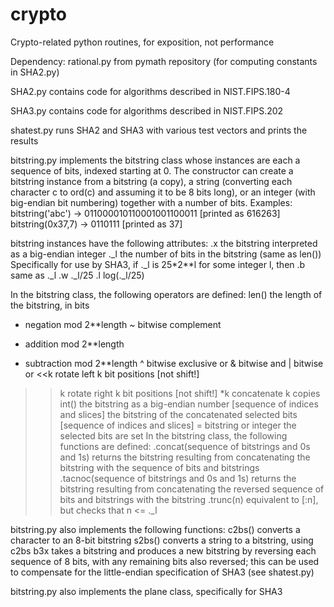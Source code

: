 # crypto
Crypto-related python routines, for exposition, not performance

Dependency: rational.py from pymath repository (for computing constants in SHA2.py)

SHA2.py contains code for algorithms described in NIST.FIPS.180-4

SHA3.py contains code for algorithms described in NIST.FIPS.202

shatest.py runs SHA2 and SHA3 with various test vectors and prints the results

bitstring.py implements the bitstring class whose instances are each a sequence of bits,
indexed starting at 0.
The constructor can create a bitstring instance from a bitstring (a copy),
a string (converting each character c to ord(c) and assuming it to be 8 bits long),
or an integer (with big-endian bit numbering) together with a number of bits.
Examples:
bitstring('abc') -> 011000010110001001100011 [printed as 616263]
bitstring(0x37,7) -> 0110111 [printed as 37]

bitstring instances have the following attributes:
 .x the bitstring interpreted as a big-endian integer
 ._l the number of bits in the bitstring (same as len())
 Specifically for use by SHA3, if ._l is 25*2**l for some integer l, then
  .b same as ._l
  .w ._l/25
  .l log(._l/25)
  
In the bitstring class, the following operators are defined:
 len() the length of the bitstring, in bits
 - negation mod 2**length
 ~ bitwise complement
 + addition mod 2**length
 - subtraction mod 2**length
 ^ bitwise exclusive or
 & bitwise and
 | bitwise or
 <<k  rotate left k bit positions [not shift!]
 >>k  rotate right k bit positions [not shift!]
 *k concatenate k copies
 int() the bitstring as a big-endian number
 [sequence of indices and slices]  the bitstring of the concatenated selected bits
 [sequence of indices and slices] = bitstring or integer  the selected bits are set
In the bitstring class, the following functions are defined:
 .concat(sequence of bitstrings and 0s and 1s)
   returns the bitstring resulting from concatenating the bitstring with the sequence of bits and bitstrings
 .tacnoc(sequence of bitstrings and 0s and 1s)
   returns the bitstring resulting from concatenating the reversed sequence of bits and bitstrings with the bitstring
 .trunc(n) equivalent to [:n], but checks that n <= ._l

bitstring.py also implements the following functions:
 c2bs() converts a character to an 8-bit bitstring
 s2bs() converts a string to a bitstring, using c2bs
 b3x takes a bitstring and produces a new bitstring by reversing each sequence of 8 bits,
   with any remaining bits also reversed;
   this can be used to compensate for the little-endian specification of SHA3 (see shatest.py)

bitstring.py also implements the plane class, specifically for SHA3
